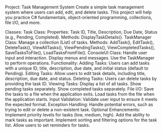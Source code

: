 Project: Task Management System
Create a simple task management system where users can add, edit, and delete tasks. This project will help you practice C# fundamentals, object-oriented programming, collections, file I/O, and more.

Classes:
Task Class:
Properties: Task ID, Title, Description, Due Date, Status (e.g., Pending, Completed).
Methods: DisplayTaskDetails().
TaskManager Class:
Manage a collection (List) of tasks.
Methods: AddTask(), EditTask(), DeleteTask(), ViewAllTasks(), ViewPendingTasks(), ViewCompletedTasks(), SaveTasksToFile(), LoadTasksFromFile().
ConsoleUI Class:
Handle user input and interaction.
Display menus and messages.
Use the TaskManager to perform operations.
Functionality:
Adding Tasks:
Users can add tasks with a unique ID, title, description, due date, and initial status (default to Pending).
Editing Tasks:
Allow users to edit task details, including title, description, due date, and status.
Deleting Tasks:
Users can delete tasks by providing the task ID.
Viewing Tasks:
Display a list of all tasks.
Show pending tasks separately.
Show completed tasks separately.
File I/O:
Save the tasks to a file when the application exits.
Load tasks from the file when the application starts.
Input Validation:
Validate user input to ensure it meets the expected format.
Exception Handling:
Handle potential errors, such as trying to edit or delete a non-existent task.
Optional Enhancements:
Implement priority levels for tasks (low, medium, high).
Add the ability to mark tasks as important.
Implement sorting and filtering options for the task list.
Allow users to set reminders for tasks.
